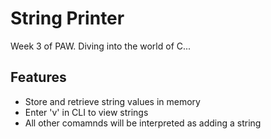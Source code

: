 # String Printer

Week 3 of PAW. Diving into the world of C...

## Features
- Store and retrieve string values in memory 
- Enter 'v' in CLI to view strings
- All other comamnds will be interpreted as adding a string
